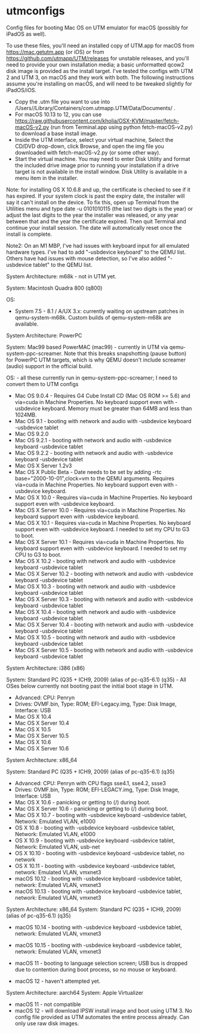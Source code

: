 # utmconfigs
Config files for booting Mac OS on UTM emulator for macOS (possibly for iPadOS as well).

To use these files, you'll need an installed copy of UTM.app for macOS from https://mac.getutm.app (or iOS) or from https://github.com/utmapp/UTM/releases for unstable releases, and you'll need to provide your own installation media; a basic unformatted qcow2 disk image is provided as the install target.  I've tested the configs with UTM 2 and UTM 3, on macOS and they work with both.  The following instructions assume you're installing on macOS, and will need to be tweaked slightly for iPadOS/iOS.

- Copy the .utm file you want to use into /Users/<youruser>/Library/Containers/com.utmapp.UTM/Data/Documents/ .
- For macOS 10.13 to 12, you can use https://raw.githubusercontent.com/kholia/OSX-KVM/master/fetch-macOS-v2.py (run from Terminal.app using python fetch-macOS-v2.py) to download a base install image.
- Inside the UTM interface, select your virtual machine, Select the CD/DVD drop-down, click Browse, and open the img file you downloaded with fetch-macOS-v2.py (or some other way).
- Start the virtual machine.  You may need to enter Disk Utility and format the included drive image prior to running your installation if a drive target is not available in the install window.  Disk Utility is available in a menu item in the installer.

Note: for installing OS X 10.6.8 and up, the certificate is checked to see if it has expired.  If your system clock is past the expiry date, the installer will say it can't install on the device.  To fix this, open up Terminal from the Utilities menu and type date -u 0101010115 (the last two digits is the year) or adjust the last digits to the year the installer was released, or any year between that and the year the certificate expired.  Then quit Terminal and continue your install session.  The date will automatically reset once the install is complete.

Note2: On an M1 MBP, I've had issues with keyboard input for all emulated hardware types.  I've had to add "-usbdevice keyboard" to the QEMU list.  Others have had issues with mouse detection, so I've also added "-usbdevice tablet" to the QEMU list.

System Architecture: m68k - not in UTM yet.

System: Macintosh Quadra 800 (q800)

OS: 

- System 7.5 - 8.1 / A/UX 3.x: currently waiting on upstream patches in qemu-system-m68k.  Custom builds of qemu-system-m68k are available.

System Architecture: PowerPC 

System: Mac99 based PowerMAC (mac99) - currently in UTM via qemu-system-ppc-screamer.  Note that this breaks snapshotting (pause button) for PowerPC UTM targets, which is why QEMU doesn't include screamer (audio) support in the official build.

OS: - all these currently run in qemu-system-ppc-screamer; I need to convert them to UTM configs
- Mac OS 9.0.4 - Requires G4 Cube Install CD (Mac OS ROM >= 5.6) and via=cuda in Machine Properties.  No keyboard support even with -usbdevice keyboard. Memory must be greater than 64MB and less than 1024MB.
- Mac OS 9.1 - booting with network and audio with -usbdevice keyboard -usbdevice tablet
- Mac OS 9.2.0
- Mac OS 9.2.1 - booting with network and audio with -usbdevice keyboard -usbdevice tablet
- Mac OS 9.2.2 - booting with network and audio with -usbdevice keyboard -usbdevice tablet
- Mac OS X Server 1.2v3
- Mac OS X Public Beta - Date needs to be set by adding -rtc base="2000-10-01",clock=vm to the QEMU arguments. Requires via=cuda in Machine Properties.  No keyboard support even with -usbdevice keyboard.
- Mac OS X 10.0 - Requires via=cuda in Machine Properties.  No keyboard support even with -usbdevice keyboard.
- Mac OS X Server 10.0 - Requires via=cuda in Machine Properties.  No keyboard support even with -usbdevice keyboard.
- Mac OS X 10.1 - Requires via=cuda in Machine Properties.  No keyboard support even with -usbdevice keyboard.  I needed to set my CPU to G3 to boot.
- Mac OS X Server 10.1 - Requires via=cuda in Machine Properties.  No keyboard support even with -usbdevice keyboard.  I needed to set my CPU to G3 to boot.
- Mac OS X 10.2 - booting with network and audio with -usbdevice keyboard -usbdevice tablet
- Mac OS X Server 10.2 - booting with network and audio with -usbdevice keyboard -usbdevice tablet
- Mac OS X 10.3 - booting with network and audio with -usbdevice keyboard -usbdevice tablet
- Mac OS X Server 10.3 - booting with network and audio with -usbdevice keyboard -usbdevice tablet
- Mac OS X 10.4 - booting with network and audio with -usbdevice keyboard -usbdevice tablet
- Mac OS X Server 10.4 - booting with network and audio with -usbdevice keyboard -usbdevice tablet
- Mac OS X 10.5 - booting with network and audio with -usbdevice keyboard -usbdevice tablet
- Mac OS X Server 10.5 - booting with network and audio with -usbdevice keyboard -usbdevice tablet

System Architecture: i386 (x86)

System: Standard PC (Q35 + ICH9, 2009) (alias of pc-q35-6.1) (q35) - All OSes below currently not booting past the initial boot stage in UTM.
- Advanced: CPU: Penryn
- Drives: OVMF.bin, Type: ROM; EFI-Legacy.img, Type: Disk Image, Interface: USB
- Mac OS X 10.4
- Mac OS X Server 10.4
- Mac OS X 10.5
- Mac OS X Server 10.5
- Mac OS X 10.6
- Mac OS X Server 10.6

System Architecture: x86_64

System: Standard PC (Q35 + ICH9, 2009) (alias of pc-q35-6.1) (q35)
- Advanced: CPU: Penryn with CPU flags sse4.1, sse4.2, ssse3
- Drives: OVMF.bin, Type: ROM; EFI-LEGACY.img, Type: Disk Image, Interface: USB
- Mac OS X 10.6 - panicking or getting to (/) during boot.
- Mac OS X Server 10.6 - panicking or getting to (/) during boot.
- Mac OS X 10.7 - booting with -usbdevice keyboard  -usbdevice tablet, Network: Emulated VLAN, e1000
- OS X 10.8 - booting with -usbdevice keyboard -usbdevice tablet, Network: Emulated VLAN, e1000
- OS X 10.9 - booting with -usbdevice keyboard -usbdevice tablet, Network: Emulated VLAN, usb-net
- OS X 10.10 - booting with -usbdevice keyboard -usbdevice tablet, no network
- OS X 10.11 - booting with -usbdevice keyboard -usbdevice tablet, network: Emulated VLAN, vmxnet3
- macOS 10.12 - booting with -usbdevice keyboard -usbdevice tablet, network: Emulated VLAN, vmxnet3
- macOS 10.13 - booting with -usbdevice keyboard -usbdevice tablet, network: Emulated VLAN, vmxnet3

System Architecture: x86_64
System: Standard PC (Q35 + ICH9, 2009) (alias of pc-q35-6.1) (q35)
- macOS 10.14 - booting with -usbdevice keyboard -usbdevice tablet, network: Emulated VLAN, vmxnet3
- macOS 10.15 - booting with -usbdevice keyboard -usbdevice tablet, network: Emulated VLAN, vmxnet3

- macOS 11 - booting to language selection screen; USB bus is dropped due to contention during boot process, so no mouse or keyboard.
- macOS 12 - haven't attempted yet.
  
System Architecture: aarch64
System: Apple Virtualizer
- macOS 11 - not compatible
- macOS 12 - will download IPSW install image and boot using UTM 3.  No config file provided as UTM automates the entire process already.  Can only use raw disk images.

